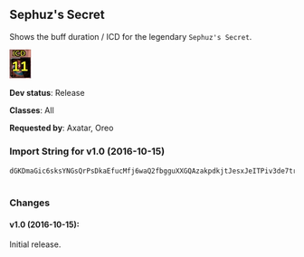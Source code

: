 ## Sephuz's Secret

Shows the buff duration / ICD for the legendary `Sephuz's Secret`.

![Screenshot](./screenshot.png?raw=true)

**Dev status**: Release

**Classes**: All

**Requested by**: Axatar, Oreo

### Import String for v1.0 (2016-10-15)

    dGKDmaGic6sksYNGsQrPsDkaEfucMfj6waQ2fbgguXXGQAzakpdkjtJesxJeITPiv3de7trs5GIOfcLspeKyIGuxuLSrvO(ijyKqjQtkswPQAMKc3urIDks9tqsdvfYrHsKLsk6PQYujPRcvzRks5SaI6TaI4UksQ2RG)cfdw6WGAXacpMOjlQlt1MjvFwrmAvWPPy1aI0RHs1Sj0Tvr7gYVP0WvuhhqA5k8CGMUsxxOTtk9DsOgViCEOsRhkfZhkH2p6a(b1Wlhudpy5ASiWGA4zqMnOgEYi4ApdprRewKnjlew44agJJ0YVOvclYolcJRpuaVuqZcHfpKzvaVuqFlCwegxFiea)8lALWIS6rKCnweR0kAhQEI9wQKfea)SSSSdFJdeRUDCcV3cXIsD9PcCQaXIdHkzLkzbbWVJY8ZVOvclYoC4mUQEILLfcR0kAhQEI9wio4ORJdocvYkuthoJRqa8lALWISgzw1tSSSSSqyLwr7q1tS3c1111XbhHkzfMckqlea)IwjSilSCnADvpXYcHvAfTdvpXEluxxxxxxOswHjLRrRlea)8lALWISoqJM5zpZVOvclYkJGR9u1tSSqyhoCgxvpXYVOvclYAK5luMFrRewKnhhWRXIuY6jMndhKF(fTsyrw9isUglIvEWLy)cOrZ8SNVbWplllRd0OzE2ZSqytbEb0OzE2ZPw)8w4ZNpeXgSgK95YHVcbWVJY8ZV8GlX(fqJM5zpFdGFOGr1C6dbj1xFCRikzLhCj2VaA0mp7za8ZVEejxJfXMuWrAKeiFPjMlSeEPoAkxPvXafSCY0kCb9nOODvYEagm16Na4NLLL1OZckAxwiqytLEApnGQkMJtLwHlnXN1oybfTlleiSPspTNgqvfZXPsRWLMaJDp4i(zzzzzzzzLhCj2VaA0mp75Ba8ZYYY6Om)okZp)IwjSiREejxJfXcerDDn9tRwpFdGf4aN1K9Zz76OLFwwwwJoRrMVqz29GJyboWzniwjmOZoCrlC2ZSk(Gr0zHLRrRZplllllllRmcU2tvpXYcH1iZQEILFwwwwwww2CCaVglIfclWWHFwwwwwwwwpXSz4GSqynY8fkZplllRJY87Om)8lALWIS6rKCnweRrMVqzpFdGFwwwwJoRc(QAo9BaStniSgz(cLz3doIf4aNfwR1KzhWsNFwwwwwwwwzeCTNQEILfc7WHZ4Q6jw(zzzzzzzznY8fkZcHfze5NLLLLLLLnhhWRXIyHWImI8ZYYYYYYY6jMndhKfclYiYplllRJY87Om)8lALWIS6rKCnwelqe11toplA88na(zzzzfTsyrwKvXSqyvWxvZPFdGFwwwwzeCTNQEILfclSCnADvpXYplllRrMVqzwiSiRIzXcSyfo8ZYYYMJd41yrSqyXhh(zzzz9eZMHdYcHfzvmlwGfFC4NLLLfkyunN(qqs91h34JJswGiQRRPFA16za8ZYYYcfmQMtFiiP(6JBSchLSgz(cL9ma(DuMF(1Ji5ASi2KcGcuNc2MufJgqvbmxt7kTkg8sFCknuV08c6BmkzDToAvYIrjlOnoKUc4LcALSG24q6PHpDLSG24q6hlcpbujlgLSzhCvaVuqRKn7GBA4txjB2b3JfHNaQKfJswbceaGFwwwwJoRd0OzE2ZSWOmB2bxfWlf0SqGWolcJRpuaVuqZUhCe)SSSSSSSSgDwxRJwwiqyf(o6sdnWKepntIj5rhPrQlOfYcJYSGUOl3BGPKvGabayHaHv4ZNpeXgSgK95YHVcz3doIFwwwwwwwwwwwwGiQRNCEw045Ba8ZYYYYYYY6IGUrN9216OLfcewHVJU0qdmjXtZKy08AkqDAxqlKfgLzbDrxU3atjRabcaWcbcRWNpFiInyni7ZLdFfcG1oyDToAzHaHviEPtPIb6uxqlKDp4i(zzzzzzzzzzzzbIOUUM(PvRNVbWplllllllRJY8ZYYY6Om)okZp)6rKCnweBsbGl8gbvhMjt8Xna(zzzzh(ghiwhOrZ8SN53rz(5xpIKRXIytkqgbx7PQNypoIK3a4NLLLD4BCGyLrW1EQ6jw(DuMF(1Ji5ASi2KcYXb8ASOJJi5na(zzzzh(ghi2CCaVglsjRNy2mCq(Duo8YwmYi4ApdyBydB4blxJwxDyMmXhtXM9qAGJpoHhCoBwJfblIzhMjt8byqnKg)GA4TdZKj(iOgEYi4Apdp9isUgl6216OvjRabcaWchhWyCKwGexRJ2P(TabcaW6OC4jJGR9eZbt2dpzeCTNHNmcU2tmlUZE45AD0gEUwhTGHhuG6uW2KQy0aQkG5AAxPvXGx6JtPH6LMxqRK9inscKV0eZfwcVuhnLR0QyGcwozAfUGo8wCN9Wtgbx7zydViAhMjt8rqn8KrW1EgE6rKCnw0na2HVXbIDhrN1r5Wg2WgEsRvmBvmkGTHNmcU2tvpXgE6rKCnw0na2HVXbIfooGX4iTcKrW1EQ6j2JJi5nawhLdVSdkdVKdjRw8fGdlWWb)PdC8Xb44RiHx2acKgrY1O1dpyeUHx2aolcJBkPffspDfvrWxrvKWlBaNfHX9TWsSdgEtLm8o4Mjh2qASA6HNjhEpF(qeBWAq2Nlh(gEO4P6WmzIpadPbw4n8jglsf3zp8mslk8axyj2bHIfTWg0PJ2WdQ4P(sb9v4bUWsSdEK1G2WtfQhfE7WmzIpcQHN8GlXE4fNZWRhEYi4Apdp9isUgl6ga7W34aXchhWyCKwbGl8gbvhMjt8XnawhLdpzeCTNqhhWRXIcp9isUgl6ga7W34aXchhWyCKwb54aEnw0XrK8gaRJYHNmcU2tmlUZE4bUWBem8wCN9Wtgbx7zydViAhMjt8rqn8KrW1EgE6rKCnw0na2HVXbIDhrN1r5WgEk2K3dH0y10dB4DgE5Wdm8aMaGjaFbtp80gsJVIcm8dBia
     

### Changes

#### v1.0 (2016-10-15):

Initial release.

